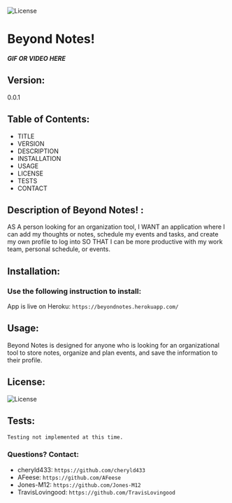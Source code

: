 
  ![License](https://img.shields.io/badge/License-MIT-blue.svg?style=plastic)

# Beyond Notes! 

***GIF OR VIDEO HERE***

## Version:
0.0.1


## Table of Contents:
* TITLE
* VERSION
* DESCRIPTION
* INSTALLATION
* USAGE
* LICENSE
* TESTS
* CONTACT



## Description of Beyond Notes! :
AS A person looking for an organization tool, I WANT an application where I can add my thoughts or notes, schedule my events and tasks, and create my own profile to log into SO THAT I can be more productive with my work team, personal schedule, or events. 





## Installation: 
### Use the following instruction to install: 

App is live on Heroku: ```https://beyondnotes.herokuapp.com/```




## Usage: 
Beyond Notes is designed for anyone who is looking for an organizational tool to store notes, organize and plan events, and save the information to their profile. 




## License: 
![License](https://img.shields.io/badge/License-MIT-blue.svg?style=plastic)





## Tests: 
```Testing not implemented at this time.```




### Questions? Contact:
* cheryld433: `https://github.com/cheryld433`
* AFeese: `https://github.com/AFeese`
* Jones-M12: `https://github.com/Jones-M12`
* TravisLovingood: `https://github.com/TravisLovingood`

